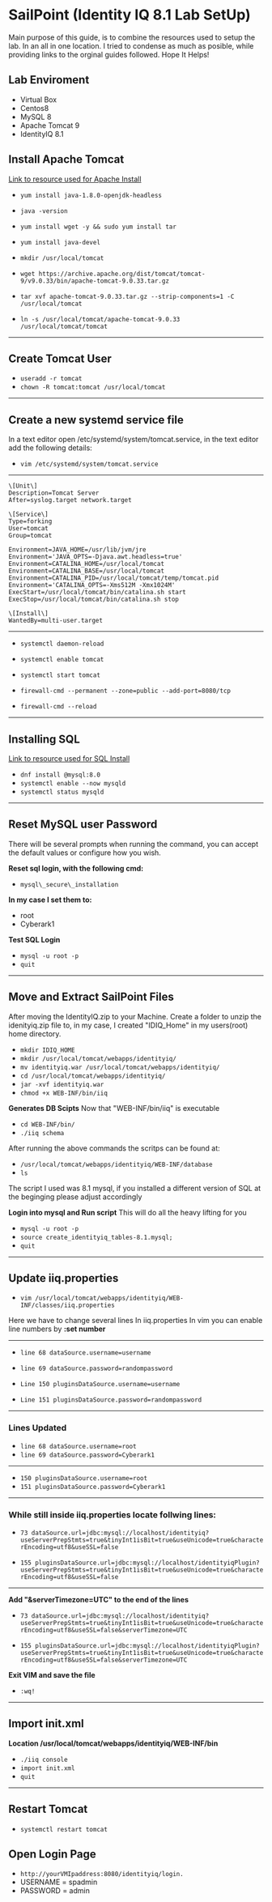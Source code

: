 # SailPoint (Identity IQ 8.1 Lab SetUp)

Main purpose of this guide, is to combine the resources used to setup the lab. In an all in one location. I tried to condense as much as posible, while providing links to the orginal guides followed. Hope It Helps! 

## Lab Enviroment
- Virtual Box
- Centos8
- MySQL 8
- Apache Tomcat 9
- IdentityIQ 8.1

## Install Apache Tomcat
[Link to resource used for Apache Install](https://www.linode.com/docs/guides/apache-tomcat-on-centos-8/)

- `yum install java-1.8.0-openjdk-headless`
    
- `java -version`
    
- `yum install wget -y && sudo yum install tar`
- `yum install java-devel`
    
- `mkdir /usr/local/tomcat`
    
- `wget https://archive.apache.org/dist/tomcat/tomcat-9/v9.0.33/bin/apache-tomcat-9.0.33.tar.gz`
    
- `tar xvf apache-tomcat-9.0.33.tar.gz --strip-components=1 -C /usr/local/tomcat`
    
- `ln -s /usr/local/tomcat/apache-tomcat-9.0.33 /usr/local/tomcat/tomcat`
    

* * *

## Create Tomcat User

- `useradd -r tomcat`
- `chown -R tomcat:tomcat /usr/local/tomcat`

* * *

## Create a new systemd service file

In a text editor open /etc/systemd/system/tomcat.service, in the text editor add the following details:

- `vim /etc/systemd/system/tomcat.service`

* * *
```
\[Unit\]
Description=Tomcat Server
After=syslog.target network.target

\[Service\]
Type=forking
User=tomcat
Group=tomcat

Environment=JAVA_HOME=/usr/lib/jvm/jre
Environment='JAVA_OPTS=-Djava.awt.headless=true'
Environment=CATALINA_HOME=/usr/local/tomcat
Environment=CATALINA_BASE=/usr/local/tomcat
Environment=CATALINA_PID=/usr/local/tomcat/temp/tomcat.pid
Environment='CATALINA_OPTS=-Xms512M -Xmx1024M'
ExecStart=/usr/local/tomcat/bin/catalina.sh start
ExecStop=/usr/local/tomcat/bin/catalina.sh stop

\[Install\]
WantedBy=multi-user.target
```
* * *

- `systemctl daemon-reload`
    
- `systemctl enable tomcat`
    
- `systemctl start tomcat`
    
- `firewall-cmd --permanent --zone=public --add-port=8080/tcp`
    
- `firewall-cmd --reload`
    

* * *

## Installing SQL

[Link to resource used for SQL Install](https://linuxize.com/post/how-to-install-mysql-on-centos-8/)

- `dnf install @mysql:8.0`
- `systemctl enable --now mysqld`
- `systemctl status mysqld`

* * *

## Reset MySQL user Password
There will be several prompts when running the command, you can accept the default values or configure how you wish.

**Reset sql login, with the following cmd:**
- `mysql\_secure\_installation`

**In my case I set them to:**
- root
- Cyberark1

**Test SQL Login**

- `mysql -u root -p`
- `quit`
* * *

## Move and Extract SailPoint Files
After moving the IdentityIQ.zip to your Machine. Create a folder to unzip the idenityiq.zip file to, in my case, I created "IDIQ_Home" in my users(root) home directory.

- `mkdir IDIQ_HOME`
- `mkdir /usr/local/tomcat/webapps/identityiq/`
- `mv identityiq.war /usr/local/tomcat/webapps/identityiq/`
- `cd /usr/local/tomcat/webapps/identityiq/`
- `jar -xvf identityiq.war`
- `chmod +x WEB-INF/bin/iiq`

 
**Generates DB Scipts**
Now that "WEB-INF/bin/iiq" is executable
 - `cd WEB-INF/bin/`
- `./iiq schema`

After running the above commands the scritps can be found at:
- `/usr/local/tomcat/webapps/identityiq/WEB-INF/database`
- `ls`

The script I used was 8.1 mysql, if you installed a different version of SQL at the beginging please adjust accordingly 

**Login into mysql and Run script**
This will do all the heavy lifting for you

- `mysql -u root -p`
- `source create_identityiq_tables-8.1.mysql;`
- `quit`

* * *

## Update iiq.properties
- `vim /usr/local/tomcat/webapps/identityiq/WEB-INF/classes/iiq.properties`

Here we have to change several lines In iiq.properties
In vim you can enable line numbers by **:set number**
* * *
- `line 68 dataSource.username=username`
- `line 69 dataSource.password=randompassword`

- `Line 150 pluginsDataSource.username=username`
- `Line 151 pluginsDataSource.password=randompassword`
* * *
### Lines Updated
- `line 68 dataSource.username=root`
- `line 69 dataSource.password=Cyberark1`
* * *
- `150 pluginsDataSource.username=root`
- `151 pluginsDataSource.password=Cyberark1`
* * *

### While still inside iiq.properties locate follwing lines:
- `73 dataSource.url=jdbc:mysql://localhost/identityiq?useServerPrepStmts=true&tinyInt1isBit=true&useUnicode=true&characterEncoding=utf8&useSSL=false`

- `155 pluginsDataSource.url=jdbc:mysql://localhost/identityiqPlugin?useServerPrepStmts=true&tinyInt1isBit=true&useUnicode=true&characterEncoding=utf8&useSSL=false`

* * *
**Add "&serverTimezone=UTC" to the end of the lines** 
- `73 dataSource.url=jdbc:mysql://localhost/identityiq?useServerPrepStmts=true&tinyInt1isBit=true&useUnicode=true&characterEncoding=utf8&useSSL=false&serverTimezone=UTC`

- `155 pluginsDataSource.url=jdbc:mysql://localhost/identityiqPlugin?useServerPrepStmts=true&tinyInt1isBit=true&useUnicode=true&characterEncoding=utf8&useSSL=false&serverTimezone=UTC`

**Exit VIM and save the file**
- `:wq!`
* * *

## Import init.xml
 **Location /usr/local/tomcat/webapps/identityiq/WEB-INF/bin**
 
- `./iiq console`
- `import init.xml`
- `quit`

* * *

## Restart Tomcat
- `systemctl restart tomcat`

## Open Login Page
- `http://yourVMIpaddress:8080/identityiq/login.`
- USERNAME = spadmin
- PASSWORD = admin
